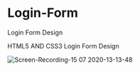 # Login-Form
Login Form Design

HTML5 AND CSS3 Login Form Design

![Screen-Recording-_15 07 2020-13-13-48_](https://user-images.githubusercontent.com/54906000/87533642-93334f80-c69d-11ea-9b43-8cb160779640.gif)

